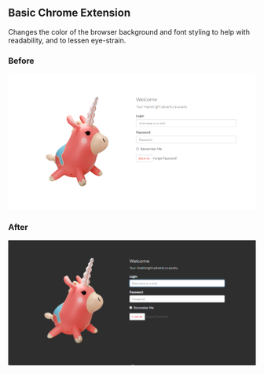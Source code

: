 ## Basic Chrome Extension
Changes the color of the browser background and font styling to help with readability, and to lessen eye-strain.
### Before
![Homepage](static/normal_homepage.PNG)
### After
![DK Homepage](static/darkmode_homepage.PNG)
